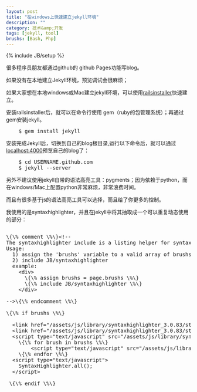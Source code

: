 ```yaml
---
layout: post
title: "在windows上快速建立jekyll环境"
description: ""
category: 技术&amp;开发
tags: [jekyll, tool]
brushs: [Bash, Php]
---
```

{% include JB/setup %}

很多程序员朋友都通过github的 github Pages功能写blog。

如果没有在本地建立Jekyll环境，预览调试会很麻烦；

如果大家想在本地windows或Mac建立jekyll环境，可以使用<a href="http://railsinstaller.org/">railsinstaller</a>快速建立。

安装railsinstaller后，就可以在命令行使用 gem（ruby的包管理系统）；再通过gem安装jekyll。

<pre class="brush: bash">
	$ gem install jekyll
</pre>

安装完成Jekyll后，切换到自己的blog根目录,运行以下命令后，就可以通过<a href="http://localhost:4000">localhost:4000</a>预览自己的blog了：

<pre class="brush: bash">
	$ cd USERNAME.github.com 
	$ jekyll --server
</pre>

另外不建议使用jekyll自带的语法高亮工具：pygments；因为依赖于python，而在windows/Mac上配置python非常麻烦，非常浪费时间。

而且有很多基于js的语法高亮工具可以选择，而且给了你更多的控制。

我使用的是syntaxhighlighter，并且在jekyll中将其抽取成一个可以重复动态使用的部分：

<pre class="brush: php">

\{\% comment \%\}&lt;!--
The syntaxhighlighter include is a listing helper for syntaxhighlighter.
Usage:
  1) assign the 'brushs' variable to a valid array of brushs.
  2) include JB/syntaxhighlighter
  example:
    &lt;div&gt;
  	  \{\% assign brushs = page.brushs \%\}  
  	  \{\% include JB/syntaxhighlighter \%\}
  	&lt;/div&gt;
  
--&gt;\{\% endcomment \%\}

\{\% if brushs \%\}
  
  &lt;link href="/assets/js/library/syntaxhighlighter_3.0.83/styles/shCore.css" rel="stylesheet" type="text/css" /&gt;
  &lt;link href="/assets/js/library/syntaxhighlighter_3.0.83/styles/shThemeRDark.css" rel="stylesheet" type="text/css" /&gt;
  &lt;script type="text/javascript" src="/assets/js/library/syntaxhighlighter_3.0.83/scripts/shCore.js"&gt;&lt;/script&gt;
    \{\% for brush in brushs \%\} 
    	&lt;script type="text/javascript" src="/assets/js/library/syntaxhighlighter_3.0.83/scripts/shBrush\{\{ brush \}\}.js"&gt;&lt;/script&gt;
    \{\% endfor \%\}
  &lt;script type="text/javascript"&gt;
	SyntaxHighlighter.all();
  &lt;/script&gt;
  
 \{\% endif \%\}
 
</pre>